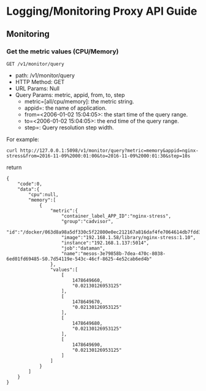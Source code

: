 # Logging/Monitoring Proxy API Guide

## Monitoring

### Get the metric values (CPU/Memory)

```GET /v1/monitor/query```

- path: /v1/monitor/query
- HTTP Method: GET
- URL Params: Null
- Query Params: metric, appid, from, to, step
  - metric=[all/cpu/memory]: the metric string.
  - appid=<string>: the name of application.
  - from=<2006-01-02 15:04:05>: the start time of the query range.
  - to=<2006-01-02 15:04:05>: the end time of the query range.
  - step=<duration>: Query resolution step width.

For example:
```
curl http://127.0.0.1:5098/v1/monitor/query?metric=memory&appid=nginx-stress&from=2016-11-09%2000:01:00&to=2016-11-09%2000:01:30&step=10s
```
return
```
{
    "code":0,
    "data":{
        "cpu":null,
        "memory":[
            {
                "metric":{
                    "container_label_APP_ID":"nginx-stress",
                    "group":"cadvisor",
                    "id":"/docker/063d8a98a5df330c5f22800e0ec212167a816daf4fe7064614db7fdd3927f12a",
                    "image":"192.168.1.58/library/nginx-stress:1.10",
                    "instance":"192.168.1.137:5014",
                    "job":"dataman",
                    "name":"mesos-3e79858b-7dea-470c-8038-6ed01fd69485-S0.7d54119e-543c-46cf-8625-4e52cab6ed4b"
                },
                "values":[
                    [
                        1478649660,
                        "0.02130126953125"
                    ],
                    [
                        1478649670,
                        "0.02130126953125"
                    ],
                    [
                        1478649680,
                        "0.02130126953125"
                    ],
                    [
                        1478649690,
                        "0.02130126953125"
                    ]
                ]
            }
        ]
    }
}
```
